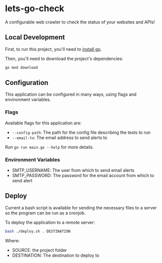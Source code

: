 # lets-go-check

A configurable web crawler to check the status of your websites and APIs!

## Local Development

First, to run this project, you'll need to [install go](https://go.dev/doc/install).

Then, you'll need to download the project's dependencies:

```bash
go mod download
```

## Configuration

This application can be configured in many ways, using flags and environment variables.

### Flags

Available flags for this application are:
- `--config-path`: The path for the config file describing the tests to run
- `--email-to`: The email address to send alerts to

Run `go run main.go --help` for more details.

### Environment Variables

- SMTP_USERNAME: The user from which to send email alerts
- SMTP_PASSWORD: The password for the email account from which to send alert

## Deploy

Current a bash script is available for sending the necessary files to a server so the program can be run as a cronjob.

To deploy the application to a remote server:
```bash
bash ./deploy.sh . DESTINATION
```
Where:
- SOURCE: the project folder
- DESTINATION: The destination to deploy to